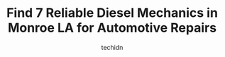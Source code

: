 ---
layout: ampstory
image: https://images.unsplash.com/photo-1639928845176-2804838ca715?ixlib=rb-4.0.3&ixid=MnwxMjA3fDB8MHxwaG90by1wYWdlfHx8fGVufDB8fHx8&auto=format&fit=crop&w=640&h=853&q=80
author: techidn
featured: false
description: When it comes to finding reliable automotive experts in Monroe LA, USA, look no further than the 7 best Diesel Mechanic in the area. With their exceptional skills and dedication to providing
title: Find 7 Reliable Diesel Mechanics in Monroe LA for Automotive Repairs
cover:
   title: Find 7 Reliable Diesel Mechanics in Monroe LA for Automotive Repairs
   subtitle: Rickpate
   background: https://images.unsplash.com/photo-1639928845176-2804838ca715?ixlib=rb-4.0.3&ixid=MnwxMjA3fDB8MHxwaG90by1wYWdlfHx8fGVufDB8fHx8&auto=format&fit=crop&w=640&h=853&q=80

pages: 
 - layout: thirds
   top: <h1>#1 Currys Truck Frame & Body Shop</h1>
   bottom: "<p>These guys get the job done right and fast. In a world where time is money you cant go wrong with currys</p>"
   background: https://www.knot35.com/toplist/wp-content/uploads/2023/06/best-diesel-mechanic-1-in-monroe-la-1685834012.jpeg
   backgroundblur: true
 - layout: thirds
   top: <h1>#2 Consolidated Truck Parts & Service of Monroe</h1>
   bottom: "<p>2604 Millhaven Rd, Monroe, LA 71203, United States</p>"
   background: https://www.knot35.com/toplist/wp-content/uploads/2023/06/best-diesel-mechanic-2-in-monroe-la-1685834012.jpeg
   cta:
      link: https://www.knot35.com/toplist/find-7-reliable-diesel-mechanics-in-monroe-la-for-automotive-repairs/
      text: Find 7 Reliable Diesel Mechanics in Monroe LA for Automotive Repairs
 - layout: thirds
   top: <h1>#3 Robs Automotive</h1>
   bottom: "<p>1500 Tim St, West Monroe, LA 71292, United States</p>"
   background: https://www.knot35.com/toplist/wp-content/uploads/2023/06/best-diesel-mechanic-3-in-monroe-la-1685834012.jpeg
   cta:
      link: https://www.knot35.com/toplist/find-7-reliable-diesel-mechanics-in-monroe-la-for-automotive-repairs/
      text: Find 7 Reliable Diesel Mechanics in Monroe LA for Automotive Repairs
 - layout: thirds
   top: <h1>#4 Dans Diesel Truck Repair</h1>
   bottom: "<p>515 Jonesboro Rd, West Monroe, LA 71292, United States</p>"
   background: https://images.unsplash.com/photo-1564951434112-64d74cc2a2d7?ixlib=rb-4.0.3&ixid=MnwxMjA3fDB8MHxwaG90by1wYWdlfHx8fGVufDB8fHx8&auto=format&fit=crop&w=640&h=853&q=80
   cta:
      link: https://www.knot35.com/toplist/find-7-reliable-diesel-mechanics-in-monroe-la-for-automotive-repairs/
      text: Find 7 Reliable Diesel Mechanics in Monroe LA for Automotive Repairs
 - layout: thirds
   top: <h1>#5 The Truck Stop</h1>
   bottom: "<p>1005 Crosley St, West Monroe, LA 71291, United States</p>"
   background: https://images.unsplash.com/photo-1613843873231-1447db182f97?ixlib=rb-4.0.3&ixid=MnwxMjA3fDB8MHxwaG90by1wYWdlfHx8fGVufDB8fHx8&auto=format&fit=crop&w=640&h=853&q=80
   cta:
      link: https://www.knot35.com/toplist/find-7-reliable-diesel-mechanics-in-monroe-la-for-automotive-repairs/
      text: Find 7 Reliable Diesel Mechanics in Monroe LA for Automotive Repairs
 - layout: thirds
   top: <h1>#6 Diesel Specialist of NE La</h1>
   bottom: "<p>150 Wagon Wheel Rd, Monroe, LA 71203, United States</p>"
   background: https://images.unsplash.com/photo-1604871000636-074fa5117945?ixlib=rb-4.0.3&ixid=MnwxMjA3fDB8MHxwaG90by1wYWdlfHx8fGVufDB8fHx8&auto=format&fit=crop&w=640&h=853&q=80
   cta:
      link: https://www.knot35.com/toplist/find-7-reliable-diesel-mechanics-in-monroe-la-for-automotive-repairs/
      text: Find 7 Reliable Diesel Mechanics in Monroe LA for Automotive Repairs
 - layout: thirds
   top: <h1>#7 Engine Service & Machine</h1>
   bottom: "<p>2825 Breard St, Monroe, LA 71201, United States</p>"
   background: https://images.unsplash.com/photo-1533735380053-eb8d0759b24a?ixlib=rb-4.0.3&ixid=MnwxMjA3fDB8MHxwaG90by1wYWdlfHx8fGVufDB8fHx8&auto=format&fit=crop&w=640&h=853&q=80
   cta:
      link: https://www.knot35.com/toplist/find-7-reliable-diesel-mechanics-in-monroe-la-for-automotive-repairs/
      text: Find 7 Reliable Diesel Mechanics in Monroe LA for Automotive Repairs
 - layout: thirds
   middle: Continue reading...
   background: https://images.unsplash.com/photo-1540457036297-448b6b99e91c?ixlib=rb-4.0.3&ixid=MnwxMjA3fDB8MHxwaG90by1wYWdlfHx8fGVufDB8fHx8&auto=format&fit=crop&w=640&h=853&q=80
   cta:
      link: https://www.knot35.com/toplist/find-7-reliable-diesel-mechanics-in-monroe-la-for-automotive-repairs/
      text: Find 7 Reliable Diesel Mechanics in Monroe LA for Automotive Repairs
      
---